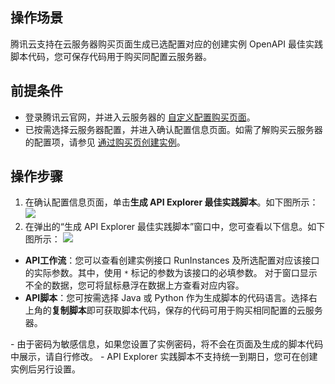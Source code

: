 ## 操作场景
腾讯云支持在云服务器购买页面生成已选配置对应的创建实例 OpenAPI 最佳实践脚本代码，您可保存代码用于购买同配置云服务器。

## 前提条件
- 登录腾讯云官网，并进入云服务器的 [自定义配置购买页面](https://buy.cloud.tencent.com/cvm?tab=custom)。
- 已按需选择云服务器配置，并进入确认配置信息页面。如需了解购买云服务器的配置项，请参见 [通过购买页创建实例](https://cloud.tencent.com/document/product/213/4855)。

## 操作步骤
1. 在确认配置信息页面，单击**生成 API Explorer 最佳实践脚本**。如下图所示：
![](https://main.qcloudimg.com/raw/cea4614cd032b5c5fbca0c7750b40521.png)
2. 在弹出的“生成 API Explorer 最佳实践脚本”窗口中，您可查看以下信息。如下图所示：
![](https://main.qcloudimg.com/raw/a583939b7ea72e4f7cdd889be7905a6b.png)
 - **API工作流**：您可以查看创建实例接口 RunInstances 及所选配置对应该接口的实际参数。其中，使用 `*` 标记的参数为该接口的必填参数。 对于窗口显示不全的数据，您可将鼠标悬浮在数据上方查看对应内容。
 - **API脚本**：您可按需选择 Java 或 Python 作为生成脚本的代码语言。选择右上角的**复制脚本**即可获取脚本代码，保存的代码可用于购买相同配置的云服务器。
<dx-alert infotype="explain" title="">
- 由于密码为敏感信息，如果您设置了实例密码，将不会在页面及生成的脚本代码中展示，请自行修改。 
- API Explorer 实践脚本不支持统一到期日，您可在创建实例后另行设置。
</dx-alert>




